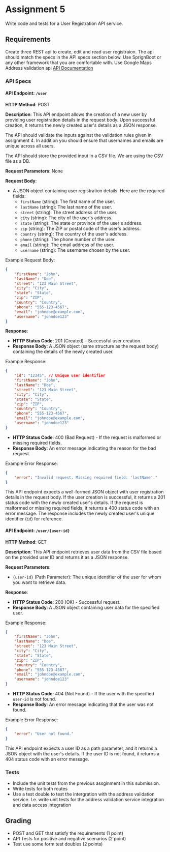 # Assignment 5
Write code and tests for a User Registration API service. 

## Requirements
Create three REST api to create, edit and read user registraion.
The api should match the specs in the API specs section below.
Use SprignBoot or any other framework that you are comfortable with. 
Use Google Maps Address validation api [API Documentation](https://developers.google.com/maps/documentation/address-validation/overview)

### API Specs

#### **API Endpoint**: `/user`

**HTTP Method**: POST

**Description**: This API endpoint allows the creation of a new user by providing user registration details in the request body. Upon successful creation, it returns the newly created user's details as a JSON response.

The API should validate the inputs against the validation rules given in assignment 4. In addition you should ensure that usernames and emails are unique across all users.

The API should store the provided input in a CSV file. We are using the CSV file as a DB.


**Request Parameters**: None

**Request Body**:
- A JSON object containing user registration details. Here are the required fields:
  - `firstName` (string): The first name of the user.
  - `lastName` (string): The last name of the user.
  - `street` (string): The street address of the user.
  - `city` (string): The city of the user's address.
  - `state` (string): The state or province of the user's address.
  - `zip` (string): The ZIP or postal code of the user's address.
  - `country` (string): The country of the user's address.
  - `phone` (string): The phone number of the user.
  - `email` (string): The email address of the user.
  - `username` (string): The username chosen by the user.

Example Request Body:
```json
{
    "firstName": "John",
    "lastName": "Doe",
    "street": "123 Main Street",
    "city": "City",
    "state": "State",
    "zip": "ZIP",
    "country": "Country",
    "phone": "555-123-4567",
    "email": "johndoe@example.com",
    "username": "johndoe123"
}
```

**Response**:
- **HTTP Status Code**: 201 (Created) - Successful user creation.
- **Response Body**: A JSON object (same structure as the request body) containing the details of the newly created user.

Example Response:
```json
{
    "id": "12345", // Unique user identifier
    "firstName": "John",
    "lastName": "Doe",
    "street": "123 Main Street",
    "city": "City",
    "state": "State",
    "zip": "ZIP",
    "country": "Country",
    "phone": "555-123-4567",
    "email": "johndoe@example.com",
    "username": "johndoe123"
}
```

- **HTTP Status Code**: 400 (Bad Request) - If the request is malformed or missing required fields.
- **Response Body**: An error message indicating the reason for the bad request.

Example Error Response:
```json
{
    "error": "Invalid request. Missing required field: 'lastName'."
}
```

This API endpoint expects a well-formed JSON object with user registration details in the request body. If the user creation is successful, it returns a 201 status code with the newly created user's details. If the request is malformed or missing required fields, it returns a 400 status code with an error message. The response includes the newly created user's unique identifier (`id`) for reference.

#### **API Endpoint**: `/user/{user-id}`

**HTTP Method**: GET

**Description**: This API endpoint retrieves user data from the CSV file based on the provided user ID and returns it as a JSON response.

**Request Parameters**:
- `{user-id}` (Path Parameter): The unique identifier of the user for whom you want to retrieve data.

**Response**:
- **HTTP Status Code**: 200 (OK) - Successful request.
- **Response Body**: A JSON object containing user data for the specified user.

Example Response:
```json
{
    "firstName": "John",
    "lastName": "Doe",
    "street": "123 Main Street",
    "city": "City",
    "state": "State",
    "zip": "ZIP",
    "country": "Country",
    "phone": "555-123-4567",
    "email": "johndoe@example.com",
    "username": "johndoe123"
}
```

- **HTTP Status Code**: 404 (Not Found) - If the user with the specified `user-id` is not found.
- **Response Body**: An error message indicating that the user was not found.

Example Error Response:
```json
{
    "error": "User not found."
}
```

This API endpoint expects a user ID as a path parameter, and it returns a JSON object with the user's details. If the user ID is not found, it returns a 404 status code with an error message.

### Tests
* Include the unit tests from the previous assginment in this submission.
* Write tests for both routes
* Use a test double to test the intergration with the address validation service. I.e. write unit tests for the address validation service integration and data access integration


## Grading
* POST and GET that satisfy the requirements (1 point)
* API Tests for positive and negative scenarios (2 point)
* Test use some form test doubles (2 points)
